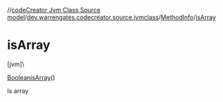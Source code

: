 //[codeCreator Jvm Class Source model](../../../index.md)/[dev.warrengates.codecreator.source.jvmclass](../index.md)/[MethodInfo](index.md)/[isArray](is-array.md)

# isArray

[jvm]\

[Boolean](https://docs.oracle.com/javase/8/docs/api/java/lang/Boolean.html)[isArray](is-array.md)()

Is array
